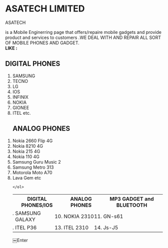 
<html><head><title>ASATECH LIMITED</title>
<link type="text/css"
 rel="stylesheet"
href="">
 </head>
<body><div id="header" </div>
  <div id= "Nav1" </div>

<h1> ASATECH LIMITED </h1>
<p1>       <p>ASATECH </p> is a Mobile Enginerring page that offers/repaire mobile gadgets and provide product and services to customers
  .WE DEAL WITH AND REPAIR ALL SORT OF MOBILE 
  PHONES AND GADGET.</P1> 
  <br><b>LIKE : 
    <h2> <u></u>DIGITAL PHONES</u></h2>
  </b>
  <ol>
    <li> SAMSUNG </i>
    <li>  TECNO </li>
    <li>LG </li>
    <li>IOS </li>
    <li>INFINIX</li>
    <li>NOKIA</li>
    <li> GIONEE</li>
    <li> ITEL etc.</li>
  </ol>
<ol>
    <h2>ANALOG PHONES</h2>
    <li>Nokia 2660 Flip 4G </li>
    <li>Nokia 8210 4G </li>
    <li>Nokia 215 4G </li>
    <li>Nokia 110 4G </li>
    <li>Samsung Guru Music 2</li>
    <li>Samsung Metro 313</li>
    <li>Motorola Moto A70</li>
    <li>Lava Gem etc</li>
    
    
   
    
    </ol>
<table>
  <tr>
    <th>DIGITAL PHONES/IOS</th>
    <th> ANALOG PHONES</th>
    <th>MP3 GADGET and BLUETOOTH</th>
</tr>
  <tr>
    <ol>  
      <td><li>SAMSUNG GALAXY</li></td>
      <td><li>NOKIA 2310</li></td>
      <td><li>GN-s61</li></td>
    </ol>
  </tr>
 <tr>
    <ol>  
      <td><li> ITEL P36</li></td>
      <td><li>ITEL 2310</li></td>
      <td><li>Js-J5</li></td>
    </ol>
  </tr>
  
  
  
  
  
</table>

</body>


</html>
￼Enter
